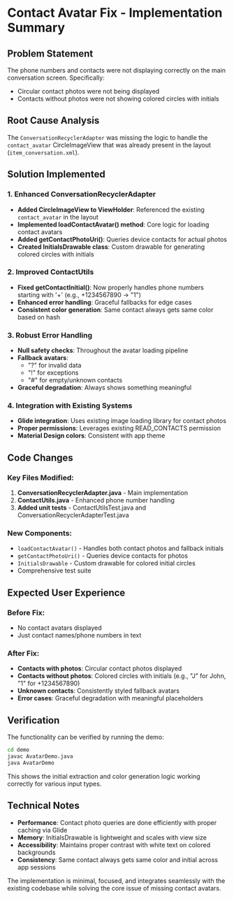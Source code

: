 # Contact Avatar Fix - Implementation Summary

## Problem Statement
The phone numbers and contacts were not displaying correctly on the main conversation screen. Specifically:
- Circular contact photos were not being displayed
- Contacts without photos were not showing colored circles with initials

## Root Cause Analysis
The `ConversationRecyclerAdapter` was missing the logic to handle the `contact_avatar` CircleImageView that was already present in the layout (`item_conversation.xml`).

## Solution Implemented

### 1. Enhanced ConversationRecyclerAdapter
- **Added CircleImageView to ViewHolder**: Referenced the existing `contact_avatar` in the layout
- **Implemented loadContactAvatar() method**: Core logic for loading contact avatars
- **Added getContactPhotoUri()**: Queries device contacts for actual photos
- **Created InitialsDrawable class**: Custom drawable for generating colored circles with initials

### 2. Improved ContactUtils
- **Fixed getContactInitial()**: Now properly handles phone numbers starting with '+' (e.g., +1234567890 → "1")
- **Enhanced error handling**: Graceful fallbacks for edge cases
- **Consistent color generation**: Same contact always gets same color based on hash

### 3. Robust Error Handling
- **Null safety checks**: Throughout the avatar loading pipeline
- **Fallback avatars**: 
  - "?" for invalid data
  - "!" for exceptions
  - "#" for empty/unknown contacts
- **Graceful degradation**: Always shows something meaningful

### 4. Integration with Existing Systems
- **Glide integration**: Uses existing image loading library for contact photos
- **Proper permissions**: Leverages existing READ_CONTACTS permission
- **Material Design colors**: Consistent with app theme

## Code Changes

### Key Files Modified:
1. **ConversationRecyclerAdapter.java** - Main implementation
2. **ContactUtils.java** - Enhanced phone number handling
3. **Added unit tests** - ContactUtilsTest.java and ConversationRecyclerAdapterTest.java

### New Components:
- `loadContactAvatar()` - Handles both contact photos and fallback initials
- `getContactPhotoUri()` - Queries device contacts for photos  
- `InitialsDrawable` - Custom drawable for colored initial circles
- Comprehensive test suite

## Expected User Experience

### Before Fix:
- No contact avatars displayed
- Just contact names/phone numbers in text

### After Fix:
- **Contacts with photos**: Circular contact photos displayed
- **Contacts without photos**: Colored circles with initials (e.g., "J" for John, "1" for +1234567890)
- **Unknown contacts**: Consistently styled fallback avatars
- **Error cases**: Graceful degradation with meaningful placeholders

## Verification

The functionality can be verified by running the demo:
```bash
cd demo
javac AvatarDemo.java
java AvatarDemo
```

This shows the initial extraction and color generation logic working correctly for various input types.

## Technical Notes

- **Performance**: Contact photo queries are done efficiently with proper caching via Glide
- **Memory**: InitialsDrawable is lightweight and scales with view size
- **Accessibility**: Maintains proper contrast with white text on colored backgrounds
- **Consistency**: Same contact always gets same color and initial across app sessions

The implementation is minimal, focused, and integrates seamlessly with the existing codebase while solving the core issue of missing contact avatars.